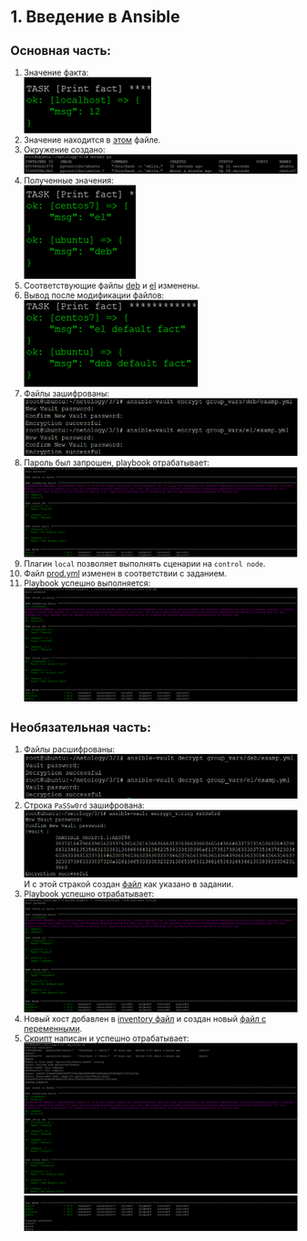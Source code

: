 # 1. Введение в Ansible
## Основная часть:
1. Значение факта:  
   ![fact](./pictures/fact.PNG)  
2. Значение находится в [этом](./playbook/group_vars/all/examp.yml) файле.
3. Окружение создано:  
   ![docker](./pictures/docker.PNG)
4. Полученные значения:  
   ![facts](./pictures/facts.PNG)
5. Соответствующие файлы [deb](./playbook/group_vars/deb/examp.yml) и [el](./playbook/group_vars/el/examp.yml) изменены.
6. Вывод после модификации файлов:  
   ![facts 2](./pictures/facts%202.PNG)
7. Файлы зашифрованы:  
   ![encrypt](./pictures/encrypt.PNG)
8. Пароль был запрошен, playbook отрабатывает:  
   ![playbook with pass](./pictures/playbook%20with%20pass.PNG)
9. Плагин ```local``` позволяет выполнять сценарии на ```control node```.
10. Файл [prod.yml](./playbook/inventory/prod.yml) изменен в соответствии с заданием.
11. Playbook успешно выполняется:  
    ![playbook with localhost](./pictures/playbook%20with%20localhost.PNG)

## Необязательная часть:
1. Файлы расшифрованы:  
   ![decrypt](./pictures/decrypt.PNG)
2. Строка ```PaSSw0rd``` зашифрована:  
   ![encrypt 2](./pictures/encrypt%202.PNG)  
   И с этой стракой создан [файл](./playbook/group_vars/all/exmp.yml) как указано в задании.
3. Playbook успешно отрабатывает:  
   ![playbook with pass 2](./pictures/playbook%20with%20pass%202.PNG)
4. Новый хост добавлен в [inventory файл](./playbook/inventory/prod.yml) и создан новый [файл с переменными](./playbook/group_vars/fed/examp.yml).
5. [Скрипт](./my_script.sh) написан и успешно отрабатывает:  
   ![script 1](./pictures/script%201.PNG)  
   ![script 2](./pictures/script%202.PNG)